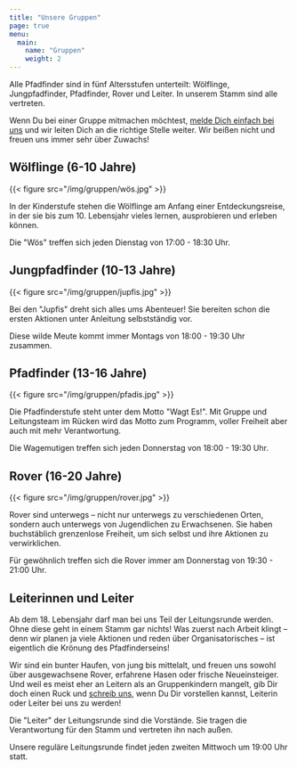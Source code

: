 ```yaml
---
title: "Unsere Gruppen"
page: true
menu:
  main:
    name: "Gruppen"
    weight: 2
---
```


Alle Pfadfinder sind in fünf Altersstufen unterteilt: Wölflinge, Jungpfadfinder,
Pfadfinder, Rover und Leiter. In unserem Stamm sind alle vertreten.

Wenn Du bei einer Gruppe mitmachen möchtest, [melde Dich einfach bei
uns](/kontakt) und wir leiten Dich an die richtige Stelle weiter. Wir beißen
nicht und freuen uns immer sehr über Zuwachs!

## Wölflinge (6-10 Jahre)

{{< figure src="/img/gruppen/wös.jpg" >}}

In der Kinderstufe stehen die Wölflinge am Anfang einer Entdeckungsreise, in der
sie bis zum 10. Lebensjahr vieles lernen, ausprobieren und erleben können.

Die "Wös" treffen sich jeden Dienstag von 17:00 - 18:30 Uhr.

## Jungpfadfinder (10-13 Jahre)

{{< figure src="/img/gruppen/jupfis.jpg" >}}

Bei den "Jupfis" dreht sich alles ums Abenteuer! Sie bereiten schon die ersten
Aktionen unter Anleitung selbstständig vor.

Diese wilde Meute kommt immer Montags von 18:00 - 19:30 Uhr zusammen.

## Pfadfinder (13-16 Jahre)

{{< figure src="/img/gruppen/pfadis.jpg" >}}

Die Pfadfinderstufe steht unter dem Motto "Wagt Es!". Mit Gruppe und
Leitungsteam im Rücken wird das Motto zum Programm, voller Freiheit aber auch
mit mehr Verantwortung.

Die Wagemutigen treffen sich jeden Donnerstag von 18:00 - 19:30 Uhr.

## Rover (16-20 Jahre)

{{< figure src="/img/gruppen/rover.jpg" >}}

Rover sind unterwegs – nicht nur unterwegs zu verschiedenen Orten, sondern auch
unterwegs von Jugendlichen zu Erwachsenen. Sie haben buchstäblich grenzenlose
Freiheit, um sich selbst und ihre Aktionen zu verwirklichen.

Für gewöhnlich treffen sich die Rover immer am Donnerstag von 19:30 - 21:00 Uhr.

## Leiterinnen und Leiter

Ab dem 18. Lebensjahr darf man bei uns Teil der Leitungsrunde werden. Ohne diese
geht in einem Stamm gar nichts! Was zuerst nach Arbeit klingt – denn wir planen
ja viele Aktionen und reden über Organisatorisches – ist eigentlich die Krönung
des Pfadfinderseins!

Wir sind ein bunter Haufen, von jung bis mittelalt, und freuen uns sowohl über
ausgewachsene Rover, erfahrene Hasen oder frische Neueinsteiger. Und weil es
meist eher an Leitern als an Gruppenkindern mangelt, gib Dir doch einen Ruck und
[schreib uns](/kontakt), wenn Du Dir vorstellen kannst, Leiterin oder Leiter bei
uns zu werden!

Die "Leiter" der Leitungsrunde sind die Vorstände. Sie tragen die Verantwortung
für den Stamm und vertreten ihn nach außen.

Unsere reguläre Leitungsrunde findet jeden zweiten Mittwoch um 19:00 Uhr statt.
